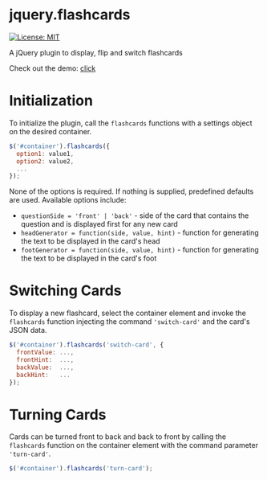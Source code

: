 jquery.flashcards
=================

[![License: MIT](https://img.shields.io/badge/License-MIT-yellow.svg)](https://opensource.org/licenses/MIT)

A jQuery plugin to display, flip and switch flashcards

Check out the demo: [click](http://htmlpreview.github.io/?https://github.com/Johennes/jquery.flashcards/blob/master/demo/index.html)

# Initialization

To initialize the plugin, call the `flashcards` functions with a
settings object on the desired container.

``` javascript
$('#container').flashcards({
  option1: value1,
  option2: value2,
  ...
});
```

None of the options is required. If nothing is supplied, predefined
defaults are used. Available options include:

* `questionSide = 'front' | 'back'` - side of the card that contains
the  question and is displayed first for any new card
* `headGenerator = function(side, value, hint)` - function for
generating the text to be displayed in the card's head
* `footGenerator = function(side, value, hint)` - function for
generating the text to be displayed in the card's foot

# Switching Cards

To display a new flashcard, select the container element and invoke the
`flashcards` function injecting the command `'switch-card'` and the
card's JSON data.

``` javascript
$('#container').flashcards('switch-card', {
  frontValue: ...,
  frontHint:  ...,
  backValue:  ...,
  backHint:   ...
});
```

# Turning Cards

Cards can be turned front to back and back to front by calling the
`flashcards` function on the container element with the command
parameter `'turn-card'`.

``` javascript
$('#container').flashcards('turn-card');
```
